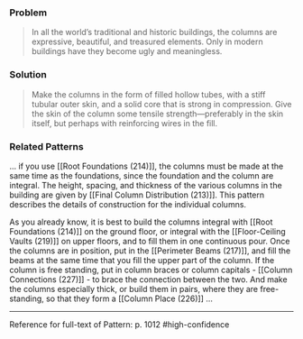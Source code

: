 ### Problem
>In all the world’s traditional and historic buildings, the columns are expressive, beautiful, and treasured elements. Only in modern buildings have they become ugly and meaningless.

### Solution
>Make the columns in the form of filled hollow tubes, with a stiff tubular outer skin, and a solid core that is strong in compression. Give the skin of the column some tensile strength—preferably in the skin itself, but perhaps with reinforcing wires in the fill.

### Related Patterns
... if you use [[Root Foundations (214)]], the columns must be made at the same time as the foundations, since the foundation and the column are integral. The height, spacing, and thickness of the various columns in the building are given by [[Final Column Distribution (213)]]. This pattern describes the details of construction for the individual columns.

 As you already know, it is best to build the columns integral with [[Root Foundations (214)]] on the ground floor, or integral with the [[Floor-Ceiling Vaults (219)]] on upper floors, and to fill them in one continuous pour. Once the columns are in position, put in the [[Perimeter Beams (217)]], and fill the beams at the same time that you fill the upper part of the column. If the column is free standing, put in column braces or column capitals - [[Column Connections (227)]] - to brace the connection between the two. And make the columns especially thick, or build them in pairs, where they are free-standing, so that they form a [[Column Place (226)]] ...

---
Reference for full-text of Pattern: p. 1012 #high-confidence 